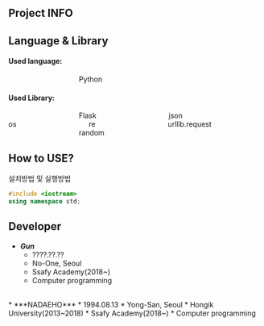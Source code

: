 ## Project INFO

## Language & Library

#### Used language:
&emsp;&emsp;&emsp;&emsp;&emsp;&emsp;&emsp;&emsp;&emsp;&emsp;Python
<br>
#### Used Library:
&emsp;&emsp;&emsp;&emsp;&emsp;&emsp;&emsp;&emsp;&emsp;&emsp;Flask
&emsp;&emsp;&emsp;&emsp;&emsp;&emsp;&emsp;&emsp;&emsp;&emsp;json
&emsp;&emsp;&emsp;&emsp;&emsp;&emsp;&emsp;&emsp;&emsp;&emsp;os
&emsp;&emsp;&emsp;&emsp;&emsp;&emsp;&emsp;&emsp;&emsp;&emsp;re
&emsp;&emsp;&emsp;&emsp;&emsp;&emsp;&emsp;&emsp;&emsp;&emsp;urllib.request
&emsp;&emsp;&emsp;&emsp;&emsp;&emsp;&emsp;&emsp;&emsp;&emsp;random

## How to USE?
설치방법 및 실행방법
```c++
#include <iostream>
using namespace std;

```

## Developer
* ***Gun***
    * ????.??.??
    * No-One, Seoul
    * Ssafy Academy(2018~)
    * Computer programming
<br>
* ***NADAEHO***
    * 1994.08.13
    * Yong-San, Seoul
    * Hongik University(2013~2018)
    * Ssafy Academy(2018~)
    * Computer programming